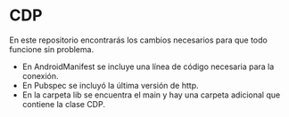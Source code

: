# CDP

En este repositorio encontrarás los cambios necesarios para que todo funcione sin problema.
- En AndroidManifest se incluye una línea de código necesaria para la conexión.
- En Pubspec se incluyó la última versión de http.
- En la carpeta lib se encuentra el main y hay una carpeta adicional que contiene la clase CDP.
